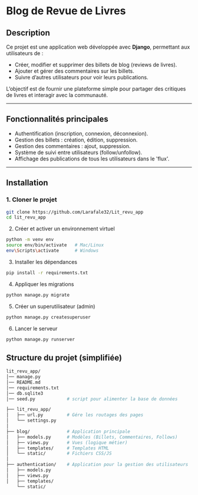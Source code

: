 # Blog de Revue de Livres  

## Description  
Ce projet est une application web développée avec **Django**, permettant aux utilisateurs de :  
- Créer, modifier et supprimer des billets de blog (reviews de livres).  
- Ajouter et gérer des commentaires sur les billets.  
- Suivre d’autres utilisateurs pour voir leurs publications.  

L’objectif est de fournir une plateforme simple pour partager des critiques de livres et interagir avec la communauté.  

---

## Fonctionnalités principales  
- Authentification (inscription, connexion, déconnexion).  
- Gestion des billets : création, édition, suppression.  
- Gestion des commentaires : ajout, suppression.  
- Système de suivi entre utilisateurs (follow/unfollow).  
- Affichage des publications de tous les utilisateurs dans le 'flux'.  

---

## Installation  

### 1. Cloner le projet  
```bash
git clone https://github.com/Larafale32/Lit_revu_app
cd lit_revu_app
```
2. Créer et activer un environnement virtuel
```bash
python -m venv env
source env/bin/activate   # Mac/Linux
env\Scripts\activate      # Windows
```
3. Installer les dépendances
```bash
pip install -r requirements.txt
```
4. Appliquer les migrations
```bash
python manage.py migrate
```
5. Créer un superutilisateur (admin)
```bash
python manage.py createsuperuser
```
6. Lancer le serveur
```bash
python manage.py runserver
```

## Structure du projet (simplifiée)

```bash 
lit_revu_app/
│── manage.py
│── README.md
│── requirements.txt
│── db.sqlite3
│── seed.py            # script pour alimenter la base de données 

├── lit_revu_app/
│   ├── url.py         # Gére les routages des pages 
│   └── settings.py
│
├── blog/              # Application principale
│   ├── models.py      # Modèles (Billets, Commentaires, Follows)
│   ├── views.py       # Vues (logique métier)
│   ├── templates/     # Templates HTML
│   └── static/        # Fichiers CSS/JS
│
├── authentication/    # Application pour la gestion des utilisateurs
│   ├── models.py
│   ├── views.py
│   ├── templates/
    └── static/
```